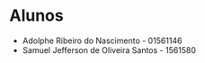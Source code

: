 # Alunos

* Adolphe Ribeiro do Nascimento - 01561146
* Samuel Jefferson de Oliveira Santos - 1561580